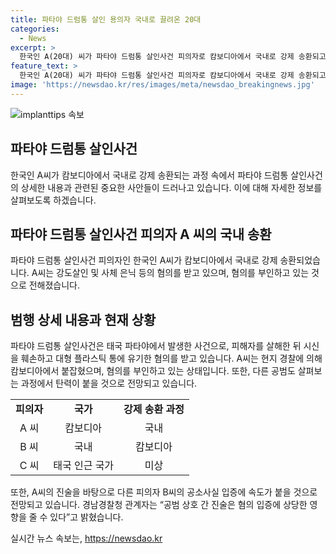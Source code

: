 ```yaml
---
title: 파타야 드럼통 살인 용의자 국내로 끌려온 20대
categories:
  - News
excerpt: >
  한국인 A(20대) 씨가 파타야 드럼통 살인사건 피의자로 캄보디아에서 국내로 강제 송환되고 있다. 2명의 공범들 중 하나로, 피해자를 살해하고 시신을 훼손·유기한 혐의를 받고 있으며, 다른 공범과의 가담 정도 파악이 사건 수사에 영향을 줄 전망이다. A 씨는 경찰에 의해 인천공항으로 호송되었으며, 범행 당시 다른 공범들과 함께 피해자를 납치하고 피해자의 반항으로 인해 폭행하여 사망에 이르게 했으며, 시체를 드럼통에 넣어 인근 저수지에 유기했다. 
feature_text: >
  한국인 A(20대) 씨가 파타야 드럼통 살인사건 피의자로 캄보디아에서 국내로 강제 송환되고 있다. 2명의 공범들 중 하나로, 피해자를 살해하고 시신을 훼손·유기한 혐의를 받고 있으며, 다른 공범과의 가담 정도 파악이 사건 수사에 영향을 줄 전망이다. A 씨는 경찰에 의해 인천공항으로 호송되었으며, 범행 당시 다른 공범들과 함께 피해자를 납치하고 피해자의 반항으로 인해 폭행하여 사망에 이르게 했으며, 시체를 드럼통에 넣어 인근 저수지에 유기했다. 
image: 'https://newsdao.kr/res/images/meta/newsdao_breakingnews.jpg'
---
```


<p><img src="https://newsdao.kr/res/images/meta/newsdao_breakingnews.jpg" alt="implanttips 속보" /></p>

<h2 data-ke-size="size26">파타야 드럼통 살인사건</h2>

<p data-ke-size="size16">한국인 A씨가 캄보디아에서 국내로 강제 송환되는 과정 속에서 파타야 드럼통 살인사건의 상세한 내용과 관련된 중요한 사안들이 드러나고 있습니다. 이에 대해 자세한 정보를 살펴보도록 하겠습니다.</p>

<h2 data-ke-size="size26">파타야 드럼통 살인사건 피의자 A 씨의 국내 송환</h2>

<p data-ke-size="size16">파타야 드럼통 살인사건 피의자인 한국인 A씨가 캄보디아에서 국내로 강제 송환되었습니다. A씨는 강도살인 및 사체 은닉 등의 혐의를 받고 있으며, 혐의를 부인하고 있는 것으로 전해졌습니다.</p>

<h2 data-ke-size="size26">범행 상세 내용과 현재 상황</h2>

<p data-ke-size="size16">파타야 드럼통 살인사건은 태국 파타야에서 발생한 사건으로, 피해자를 살해한 뒤 시신을 훼손하고 대형 플라스틱 통에 유기한 혐의를 받고 있습니다. A씨는 현지 경찰에 의해 캄보디아에서 붙잡혔으며, 혐의를 부인하고 있는 상태입니다. 또한, 다른 공범도 살펴보는 과정에서 탄력이 붙을 것으로 전망되고 있습니다.</p>

<table>
    <tr>
        <td style="text-align: center; height: 17px;"><b>피의자</b></td>
        <td style="text-align: center; height: 17px;"><b>국가</b></td>
        <td style="text-align: center; height: 17px;"><b>강제 송환 과정</b></td>
    </tr>
    <tr>
        <td style="text-align: center; height: 17px;">A 씨</td>
        <td style="text-align: center; height: 17px;">캄보디아</td>
        <td style="text-align: center; height: 17px;">국내</td>
    </tr>
    <tr>
        <td style="text-align: center; height: 17px;">B 씨</td>
        <td style="text-align: center; height: 17px;">국내</td>
        <td style="text-align: center; height: 17px;">캄보디아</td>
    </tr>
    <tr>
        <td style="text-align: center; height: 17px;">C 씨</td>
        <td style="text-align: center; height: 17px;">태국 인근 국가</td>
        <td style="text-align: center; height: 17px;">미상</td>
    </tr>
</table>

<p data-ke-size="size16">또한, A씨의 진술을 바탕으로 다른 피의자 B씨의 공소사실 입증에 속도가 붙을 것으로 전망되고 있습니다. 경남경찰청 관계자는 “공범 상호 간 진술은 혐의 입증에 상당한 영향을 줄 수 있다”고 밝혔습니다.</p>
실시간 뉴스 속보는, <a href="https://newsdao.kr" rel="dofollow">https://newsdao.kr</a>


